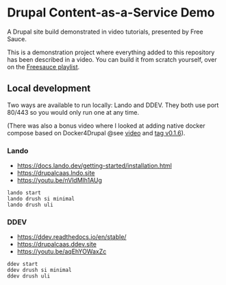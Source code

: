 
# Drupal Content-as-a-Service Demo

A Drupal site build demonstrated in video tutorials, presented by Free Sauce.

This is a demonstration project where everything added to this repository has been
described in a video. You can build it from scratch yourself, over on the
[Freesauce playlist](https://www.youtube.com/playlist?list=PLxbpGX8IrZNqRyzN5F98h1NCpJXjwDO3g).

## Local development

Two ways are available to run locally: Lando and DDEV. They both use
port 80/443 so you would only run one at any time.

(There was also a bonus video where I looked at adding native docker compose based
on Docker4Drupal @see [video](https://youtu.be/wihnEBTKGQc) and [tag v0.1.6](https://github.com/simesy/drupalcaas/tree/v0.1.6)).

### Lando

* https://docs.lando.dev/getting-started/installation.html
* https://drupalcaas.lndo.site
* https://youtu.be/nVldMlh1AUg

```
lando start
lando drush si minimal
lando drush uli
```

### DDEV

* https://ddev.readthedocs.io/en/stable/
* https://drupalcaas.ddev.site
* https://youtu.be/aqEhYOWaxZc

```
ddev start
ddev drush si minimal
ddev drush uli
```
